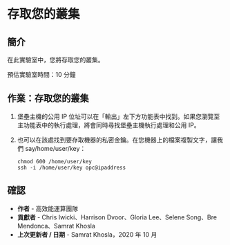 # 存取您的叢集

## 簡介

在此實驗室中，您將存取您的叢集。

預估實驗室時間：10 分鐘

## 作業：存取您的叢集

1.  堡壘主機的公用 IP 位址可以在「輸出」左下方功能表中找到。如果您瀏覽至主功能表中的執行處理，將會同時尋找堡壘主機執行處理和公用 IP。
    
2.  也可以在該處找到要存取機器的私密金鑰。在您機器上的檔案複製文字，讓我們 say/home/user/key：
    
        chmod 600 /home/user/key 
        ssh -i /home/user/key opc@ipaddress 
        

## 確認

*   **作者** - 高效能運算團隊
*   **貢獻者** - Chris Iwicki、Harrison Dvoor、Gloria Lee、Selene Song、Bre Mendonca、Samrat Khosla
*   **上次更新者 / 日期** - Samrat Khosla，2020 年 10 月